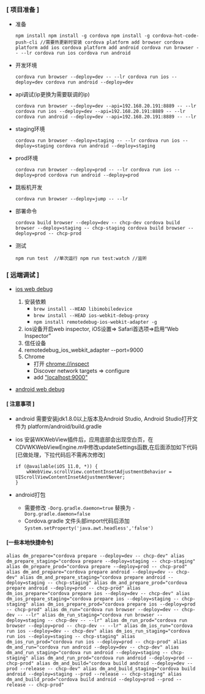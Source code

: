 ### [ 项目准备 ]

- 准备
    
    `npm install
    npm install -g cordova
    npm install -g cordova-hot-code-push-cli //需要热更新时安装
    cordova platform add browser
    cordova platform add ios
    cordova platform add android
    cordova run browser -- --lr
    cordova run ios
    cordova run android`

- 开发环境

    `cordova run browser --deploy=dev -- --lr
    cordova run ios --deploy=dev
    cordova run android --deploy=dev`

- api调试(ip更换为需要联调的ip)
    
    `cordova run browser --deploy=dev --api=192.168.20.191:8889 -- --lr
    cordova run ios --deploy=dev --api=192.168.20.191:8889 -- --lr
    cordova run android --deploy=dev --api=192.168.20.191:8889 -- --lr`

- staging环境
    
    `cordova run browser --deploy=staging -- --lr
    cordova run ios --deploy=staging
    cordova run android --deploy=staging`

- prod环境

    `cordova run browser --deploy=prod -- --lr
    cordova run ios --deploy=prod
    cordova run android --deploy=prod`

- 跳板机开发

    `cordova run browser --deploy=jump -- --lr`

- 部署命令
    
    `cordova build browser --deploy=dev -- chcp-dev
    cordova build browser --deploy=staging -- chcp-staging
    cordova build browser --deploy=prod -- chcp-prod`

- 测试
    
    `npm run test  //单次运行
    npm run test:watch //监听`

### [ 远端调试 ]

* [ios web debug](https://github.com/RemoteDebug/remotedebug-ios-webkit-adapter)
    1. 安装依赖 
        * ``` brew install --HEAD libimobiledevice ```
        * ``` brew install --HEAD ios-webkit-debug-proxy ```
        * ``` npm install remotedebug-ios-webkit-adapter -g ```
    2. ios设备开启web inspector, iOS设置=> Safari首选项=>启用“Web Inspector”
    3. 信任设备
    4. remotedebug_ios_webkit_adapter --port=9000
    5. Chrome 
        * 打开 [chrome://inspect](chrome://inspect/#devices)
        * Discover network targets => configure
        * add ["localhost:9000"](localhost:9000)

* [android web debug](https://developers.google.com/web/tools/chrome-devtools/remote-debugging/webviews)


#### [ 注意事项 ]

- android 需要安装jdk1.8.0以上版本及Android Studio, Android Studio打开文件为 platform/android/build.gradle

- ios 安装WKWebView插件后，应用底部会出现空白页，在CDVWKWebViewEngine.m中修改updateSettings函数,在后面添加如下代码[已做处理，下拉代码后不需再次修改]
    ```
    if (@available(iOS 11.0, *)) {
        wkWebView.scrollView.contentInsetAdjustmentBehavior = UIScrollViewContentInsetAdjustmentNever;
    }
    ```
- android打包
    * 需要修改 `-Dorg.gradle.daemon=true` 替换为 `-Dorg.gradle.daemon=false`
    * Cordova.gradle 文件头部import代码后添加`System.setProperty('java.awt.headless','false')`
    
#### [一些本地快捷命令]

`alias dm_prepare="cordova prepare --deploy=dev -- chcp-dev"
alias dm_prepare_staging="cordova prepare --deploy=staging -- chcp-staging"
alias dm_prepare_prod="cordova prepare --deploy=prod -- chcp-prod"
alias dm_and_prepare="cordova prepare android --deploy=dev -- chcp-dev"
alias dm_and_prepare_staging="cordova prepare android --deploy=staging -- chcp-staging"
alias dm_and_prepare_prod="cordova prepare android --deploy=prod -- chcp-prod"
alias dm_ios_prepare="cordova prepare ios --deploy=dev -- chcp-dev"
alias dm_ios_prepare_staging="cordova prepare ios --deploy=staging -- chcp-staging"
alias dm_ios_prepare_prod="cordova prepare ios --deploy=prod -- chcp-prod"
alias dm_run="cordova run browser --deploy=dev -- chcp-dev -- --lr"
alias dm_run_staging="cordova run browser --deploy=staging -- chcp-dev -- --lr"
alias dm_run_prod="cordova run browser --deploy=prod -- chcp-dev -- --lr"
alias dm_ios_run="cordova run ios --deploy=dev -- chcp-dev"
alias dm_ios_run_staging="cordova run ios --deploy=staging -- chcp-staging"
alias dm_ios_run_prod="cordova run ios --deploy=prod -- chcp-prod"
alias dm_and_run="cordova run android --deploy=dev -- chcp-dev"
alias dm_and_run_staging="cordova run android --deploy=staging -- chcp-staging"
alias dm_and_run_prod="cordova run android --deploy=prod -- chcp-prod"
alias dm_and_build="cordova build android --deploy=dev --prod --release -- chcp-dev"
alias dm_and_build_staging="cordova build android --deploy=staging --prod --release -- chcp-staging"
alias dm_and_build_prod="cordova build android --deploy=prod --prod --release -- chcp-prod"`
